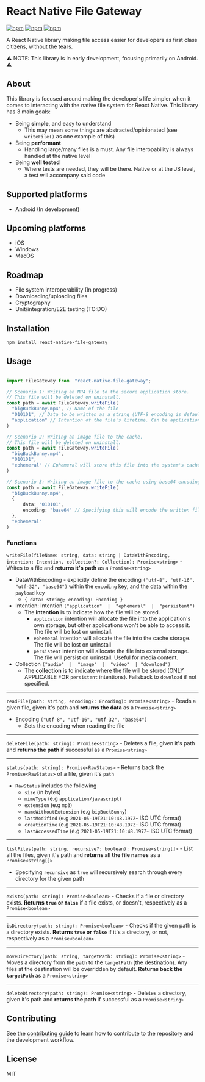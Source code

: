 # React Native File Gateway
[![npm](https://img.shields.io/github/workflow/status/iJImmyWei/react-native-file-gateway/CI/main)](https://www.npmjs.com/package/react-native-file-gateway) [![npm](https://img.shields.io/npm/v/react-native-file-gateway)](https://www.npmjs.com/package/react-native-file-gateway) [![npm](https://img.shields.io/npm/dm/react-native-file-gateway)](https://www.npmjs.com/package/react-native-file-gateway) 

A React Native library making file access easier for developers as first class citizens, without the tears.

:warning: NOTE: This library is in early development, focusing primarily on Android. :warning:

## About
This library is focused around making the developer's life simpler when it comes to interacting with the native file system for React Native. This library has 3 main goals:
* Being **simple**, and easy to understand
	* This may mean some things are abstracted/opinionated (see `writeFile()` as one example of this)
* Being **performant**
	* Handling large/many files is a must. Any file interopability is always handled at the native level
* Being **well tested**
	*	Where tests are needed, they will be there. Native or at the JS level, a test will accompany said code


## Supported platforms
* Android (In development)
## Upcoming platforms
* iOS
* Windows
* MacOS

## Roadmap
* File system interoperability (In progress)
* Downloading/uploading files
* Cryptography
* Unit/integration/E2E testing (TO:DO)

## Installation

```sh
npm install react-native-file-gateway
```

## Usage

```ts

import FileGateway from  "react-native-file-gateway";

// Scenario 1: Writing an MP4 file to the secure application store.
// This file will be deleted on uninstall.
const path = await FileGateway.writeFile(
  "bigBuckBunny.mp4", // Name of the file
  "010101", // Data to be written as a string (UTF-8 encoding is default)
  "application" // Intention of the file's lifetime. Can be application, ephemeral, or persistent (see more in documentation below)
)

// Scenario 2: Writing an image file to the cache.
// This file will be deleted on uninstall.
const path = await FileGateway.writeFile(
  "bigBuckBunny.mp4",
  "010101",
  "ephemeral" // Ephemeral will store this file into the system's cache
)

// Scenario 3: Writing an image file to the cache using base64 encoding.
const path = await FileGateway.writeFile(
  "bigBuckBunny.mp4",
  {
	  data: "010101",
	  encoding: "base64" // Specifying this will encode the written file as base64 (UTF-8 as the charset)
  },
  "ephemeral"
)

```

### Functions
`writeFile(fileName: string, data: string | DataWithEncoding, intention: Intention, collection?: Collection): Promise<string>` - Writes to a file and **returns it's path** as a `Promise<string>`
-  DataWithEncoding - explicitly define the encoding `("utf-8", "utf-16", "utf-32", "base64")` within the `encoding` key, and the data within the `payload` key
	- ```{ data: string; encoding: Encoding }``` 
-  Intention: Intention `("application"  |  "ephemeral"  |  "persistent")`
     - The **intention** is to indicate how the file will be stored.
	     -  `application` intention will allocate the file into the application's own storage, but other applications won't be able to access it. The file will be lost on uninstall.
	     - `ephemeral` intention will allocate the file into the cache storage. The file will be lost on uninstall
	     - `persistent` intention will allocate the file into external storage. The file will persist on uninstall. Useful for media content.
-  Collection `("audio"  |  "image"  |  "video"  | "download")`
     - The **collection** is to indicate where the file will be stored (ONLY APPLICABLE FOR `persistent` intentions). Fallsback to `download` if not specified.
---
  
`readFile(path: string, encoding?: Encoding): Promise<string>` - Reads a given file, given it's path and **returns the data** as a `Promise<string>`
-  Encoding `("utf-8", "utf-16", "utf-32", "base64")`
	* Sets the encoding when reading the file
---
  
`deleteFile(path: string): Promise<string>` - Deletes a file, given it's path and **returns the path** if successful as a `Promise<string>`

---
`status(path: string): Promise<RawStatus>` - Returns back the `Promise<RawStatus>` of a file, given it's `path`
  * `RawStatus` includes the following
	  * `size` (in bytes)
	  * `mimeType` (e.g `application/javascript`)
	  * `extension` (e.g `mp3`)
	  * `nameWithoutExtension` (e.g `bigBuckBunny`)
	  * `lastModified` (e.g `2021-05-19T21:10:48.197Z`- ISO UTC format)
	  * `creationTime` (e.g `2021-05-19T21:10:48.197Z`- ISO UTC format)
	  * `lastAccessedTime` (e.g `2021-05-19T21:10:48.197Z`- ISO UTC format) 
---
`listFiles(path: string, recursive?: boolean): Promise<string[]>` - List all the files, given it's path and **returns all the file names** as a `Promise<string[]>`
  * Specifying `recursive` as `true` will recursively search through every directory for the given path

---
`exists(path: string): Promise<boolean>` - Checks if a file or directory exists. **Returns `true` or `false`** if a file exists, or doesn't, respectively as a `Promise<boolean>`

---
`isDirectory(path: string): Promise<boolean>` - Checks if the given path is a directory exists. **Returns `true` or `false`** if it's a directory, or not, respectively as a `Promise<boolean>`

---
`moveDirectory(path: string, targetPath: string): Promise<string>` - Moves a directory from the `path` to the `targetPath` (the destination). Any files at the destination will be overridden by default. **Returns back the `targetPath`** as a `Promise<string>`

---
  
`deleteDirectory(path: string): Promise<string>` - Deletes a directory, given it's path and **returns the path** if successful as a `Promise<string>`


## Contributing

See the [contributing guide](CONTRIBUTING.md) to learn how to contribute to the repository and the development workflow.

## License

MIT
